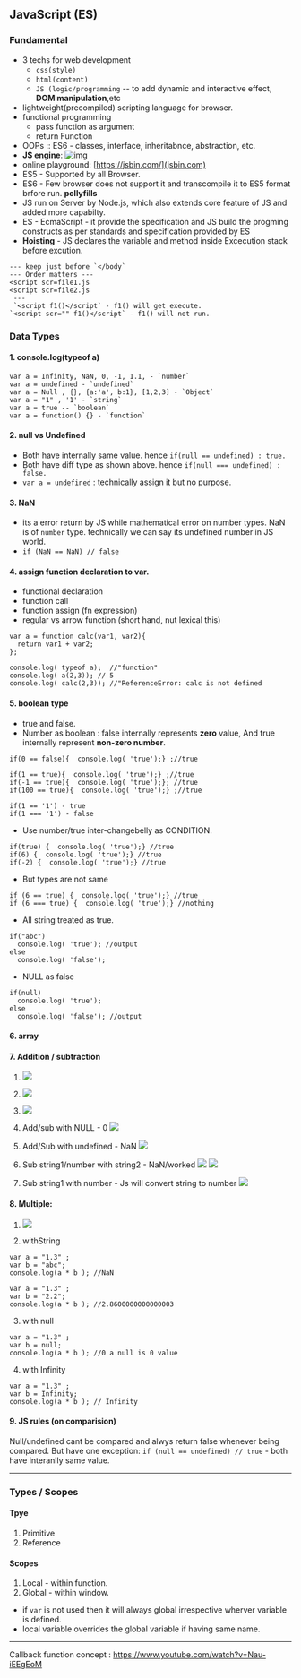 ## JavaScript (ES)

### Fundamental

- 3 techs for web development
  - `css(style)`
  - `html(content)`
  - `JS (logic/programming` -- to add dynamic and interactive effect, **DOM manipulation**,etc
- lightweight(precompiled) scripting language for browser.
- functional programming
  - pass function as argument
  - return Function
- OOPs :: ES6 - classes, interface, inheritabnce, abstraction, etc.
- **JS engine**:
  ![img](https://github.com/lekhrajdinkar/01-front-end-pack/blob/master/VanillaJS/NOTES_JS/asset/jonas/basic/12.jpg)
- online playground: [https://jsbin.com/](jsbin.com)
- ES5 - Supported by all Browser.
- ES6 - Few browser does not support it and transcompile it to ES5 format brfore run. **pollyfills**
- JS run on Server by Node.js, which also extends core feature of JS and added more capabilty.
- ES - EcmaScript - it provide the specification and JS build the progming constructs as per standards and specification provided by ES
- **Hoisting** - JS declares the variable and method inside Excecution stack before excution.

```
--- keep just before `</body`
--- Order matters ---
<script scr=file1.js
<script scr=file2.js
 ---
 `<script f1()</script` - f1() will get execute.
`<script scr="" f1()</script` - f1() will not run.
```

### Data Types

#### 1. console.log(typeof a)

```
var a = Infinity, NaN, 0, -1, 1.1, - `number`
var a = undefined - `undefined`
var a = Null , {}, {a:'a', b:1}, [1,2,3] - `Object`
var a = "1" , '1' - `string`
var a = true -- `boolean`
var a = function() {} - `function`
```

#### 2. null vs Undefined

- Both have internally same value. hence `if(null == undefined) : true.`
- Both have diff type as shown above. hence `if(null === undefined) : false.`
- `var a = undefined` : technically assign it but no purpose.

#### 3. NaN

- its a error return by JS while mathematical error on number types. NaN is of `number` type. technically we can say its undefined number in JS world.
- `if (NaN == NaN) // false`

#### 4. assign function declaration to var.

- functional declaration
- function call
- function assign (fn expression)
- regular vs arrow function (short hand, nut lexical this)

```
var a = function calc(var1, var2){
  return var1 + var2;
};

console.log( typeof a);  //"function"
console.log( a(2,3)); // 5
console.log( calc(2,3)); //"ReferenceError: calc is not defined
```

#### 5. boolean type

- true and false.
- Number as boolean : false internally represents **zero** value, And true internally represent **non-zero number**.

```
if(0 == false){  console.log( 'true');} ;//true

if(1 == true){  console.log( 'true');} ;//true
if(-1 == true){  console.log( 'true');}; //true
if(100 == true){  console.log( 'true');} ;//true

if(1 == '1') - true
if(1 === '1') - false
```

- Use number/true inter-changebelly as CONDITION.

```
if(true) {  console.log( 'true');} //true
if(6) {  console.log( 'true');} //true
if(-2) {  console.log( 'true');} //true
```

- But types are not same

```
if (6 == true) {  console.log( 'true');} //true
if (6 === true) {  console.log( 'true');} //nothing
```

- All string treated as true.

```
if("abc")
  console.log( 'true'); //output
else
  console.log( 'false');
```

- NULL as false

```
if(null)
  console.log( 'true');
else
  console.log( 'false'); //output
```

#### 6. array

#### 7. Addition / subtraction

1.  ![](https://github.com/lekhrajdinkar/01-front-end-pack/blob/master/VanillaJS/NOTES_JS/asset/js4.PNG)
2.  ![](https://github.com/lekhrajdinkar/01-front-end-pack/blob/master/VanillaJS/NOTES_JS/asset/js5.PNG)
3.  ![](https://github.com/lekhrajdinkar/01-front-end-pack/blob/master/VanillaJS/NOTES_JS/asset/js6.PNG)
4.  Add/sub with NULL - 0
    ![](https://github.com/lekhrajdinkar/01-front-end-pack/blob/master/VanillaJS/NOTES_JS/asset/js7.PNG)
5.  Add/Sub with undefined - NaN
    ![](https://github.com/lekhrajdinkar/01-front-end-pack/blob/master/VanillaJS/NOTES_JS/asset/js8.PNG)

6.  Sub string1/number with string2 - NaN/worked
    ![](https://github.com/lekhrajdinkar/01-front-end-pack/blob/master/VanillaJS/NOTES_JS/asset/js9.PNG)
    ![](https://github.com/lekhrajdinkar/01-front-end-pack/blob/master/VanillaJS/NOTES_JS/asset/js11.PNG)

7.  Sub string1 with number - Js will convert string to number
    ![](https://github.com/lekhrajdinkar/01-front-end-pack/blob/master/VanillaJS/NOTES_JS/asset/js10.PNG)

#### 8. Multiple:

1.  ![](https://github.com/lekhrajdinkar/01-front-end-pack/blob/master/VanillaJS/NOTES_JS/asset/js12.PNG)

2.  withString

```
var a = "1.3" ;
var b = "abc";
console.log(a * b ); //NaN

var a = "1.3" ;
var b = "2.2";
console.log(a * b ); //2.8600000000000003
```

3. with null

```
var a = "1.3" ;
var b = null;
console.log(a * b ); //0 a null is 0 value
```

4. with Infinity

```
var a = "1.3" ;
var b = Infinity;
console.log(a * b ); // Infinity
```

#### 9. JS rules (on comparision)

Null/undefined cant be compared and alwys return false whenever being compared. But have one exception:
`if (null == undefined) // true` - both have interanlly same value.

---

### Types / Scopes

#### Tpye

1. Primitive
2. Reference

#### Scopes

1. Local - within function.
2. Global - within window.

- if `var` is not used then it will always global irrespective wherver variable is defined.
- local variable overrides the global variable if having same name.

---

Callback function concept : https://www.youtube.com/watch?v=Nau-iEEgEoM
